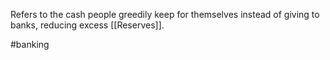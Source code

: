 Refers to the cash people greedily keep for themselves instead of giving to banks, reducing excess [[Reserves]].

#banking 